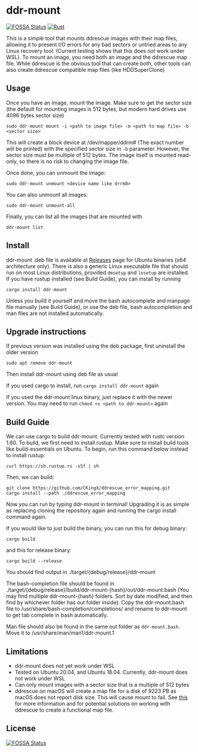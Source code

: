 # ddr-mount
[![FOSSA Status](https://app.fossa.com/api/projects/git%2Bgithub.com%2FCKingX%2Fddrescue_error_mapping.svg?type=shield)](https://app.fossa.com/projects/git%2Bgithub.com%2FCKingX%2Fddrescue_error_mapping?ref=badge_shield)
[![Rust](https://github.com/CKingX/ddrescue_error_mapping/actions/workflows/rust.yml/badge.svg)](https://github.com/CKingX/ddrescue_error_mapping/actions/workflows/rust.yml)

This is a simple tool that mounts ddrescue images with their map files, allowing it to present I/O errors for any bad sectors or untried areas to any Linux recovery tool. (Current testing shows that this does *not* work under WSL). To mount an image, you need both an image and the ddrescue map file. While ddrescue is the obvious tool that can create both, other tools can also create ddrescue compatible map files (like HDDSuperClone)

## Usage
Once you have an image, mount the image. Make sure to get the sector size (the default for mounting images is 512 bytes, but modern hard drives use 4096 bytes sector size)
```
sudo ddr-mount mount -i <path to image file> -m <path to map file> -b <sector size>
```

This will create a block device at /dev/mapper/ddrm# (The exact number will be printed) with the specified sector size in `-b` parameter. However, the sector size must be multiple of 512 bytes. The image itself is mounted read-only, so there is no risk to changing the image file.

Once done, you can unmount the image:
```
sudo ddr-mount unmount <device name like drrm0>
```
You can also unmount all images:
```
sudo ddr-mount unmount-all
```
Finally, you can list all the images that are mounted with
```
ddr-mount list
```

## Install
ddr-mount .deb file is available at [Releases](https://github.com/CKingX/ddrescue_error_mapping/releases) page for Ubuntu binaries (x64 architecture only). There is also a generic Linux executable file that should run on most Linux distributions, provided `dmsetup` and `losetup` are installed. If you have rustup installed (see Build Guide), you can install by running
```
cargo install ddr-mount
```

Unless you build it yourself and move the bash autocomplete and manpage file manually (see Build Guide), or use the deb file, bash autocompletion and man files are not installed automatically.

## Upgrade instructions
If previous version was installed using the deb package, first uninstall the older version
```
sudo apt remove ddr-mount
```
Then install ddr-mount using deb file as usual

If you used cargo to install, run `cargo install ddr-mount` again

If you used the ddr-mount linux binary, just replace it with the newer version. You may need to run `chmod +x <path to ddr-mount>` again

## Build Guide
We can use cargo to build ddr-mount. Currently tested with rustc version 1.60. To build, we first need to install rustup. Make sure to install build tools like build-essentials on Ubuntu. To begin, run this command below instead to install rustup:
```
curl https://sh.rustup.rs -sSf | sh
```
Then, we can build:
```
git clone https://github.com/CKingX/ddrescue_error_mapping.git
cargo install --path ./ddrescue_error_mapping
```
Now you can run by typing ddr-mount in terminal! Upgrading it is as simple as replacing cloning the repository again and running the cargo install command again.

If you would like to just build the binary, you can run this for debug binary:
```
cargo build
```
and this for release binary:
```
cargo build --release
```
You should find output in ./target/{debug/release}/ddr-mount

The bash-completion file should be found in ./target/{debug/release}/build/ddr-mount-{hash}/out/ddr-mount.bash (You may find multiple ddr-mount-{hash} folders. Sort by date modified, and then find by whichever folder has out folder inside). Copy the ddr-mount.bash file to /usr/share/bash-completion/completions/ and rename to ddr-mount to get tab complete in bash automatically.

Man file should also be found in the same out folder as `ddr-mount.bash`. Move it to /usr/share/man/man1/ddr-mount.1

## Limitations
* ddr-mount does not yet work under WSL
* Tested on Ubuntu 20.04, and Ubuntu 18.04. Currently, ddr-mount does not work under WSL
* Can only mount images with a sector size that is a multiple of 512 bytes
* ddrescue on macOS will create a map file for a disk of 9223 PB as macOS does not report disk size. This will cause mount to fail. See [this](https://www.mail-archive.com/bug-ddrescue@gnu.org/msg02081.html) for more information and for potential solutions on working with ddrescue to create a functional map file.


## License
[![FOSSA Status](https://app.fossa.com/api/projects/git%2Bgithub.com%2FCKingX%2Fddrescue_error_mapping.svg?type=large)](https://app.fossa.com/projects/git%2Bgithub.com%2FCKingX%2Fddrescue_error_mapping?ref=badge_large)
